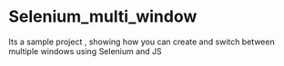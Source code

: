 Selenium_multi_window
=====================

Its a sample project , showing how you can create and switch between multiple windows using Selenium and JS 
